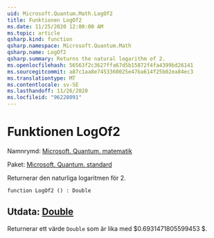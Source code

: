```yaml
---
uid: Microsoft.Quantum.Math.LogOf2
title: Funktionen LogOf2
ms.date: 11/25/2020 12:00:00 AM
ms.topic: article
qsharp.kind: function
qsharp.namespace: Microsoft.Quantum.Math
qsharp.name: LogOf2
qsharp.summary: Returns the natural logarithm of 2.
ms.openlocfilehash: 56563f2c3627ffa67d5b15872f4fa4399bd26141
ms.sourcegitcommit: a87c1aa8e7453360025e47ba614f25b02ea84ec3
ms.translationtype: MT
ms.contentlocale: sv-SE
ms.lasthandoff: 11/26/2020
ms.locfileid: "96228091"
---
```

# <a name="logof2-function"></a>Funktionen LogOf2

Namnrymd: [Microsoft. Quantum. matematik](xref:Microsoft.Quantum.Math)

Paket: [Microsoft. Quantum. standard](https://nuget.org/packages/Microsoft.Quantum.Standard)


Returnerar den naturliga logaritmen för 2.

```qsharp
function LogOf2 () : Double
```


## <a name="output--double"></a>Utdata: [Double](xref:microsoft.quantum.lang-ref.double)

Returnerar ett värde `Double` som är lika med $0.6931471805599453 $.
